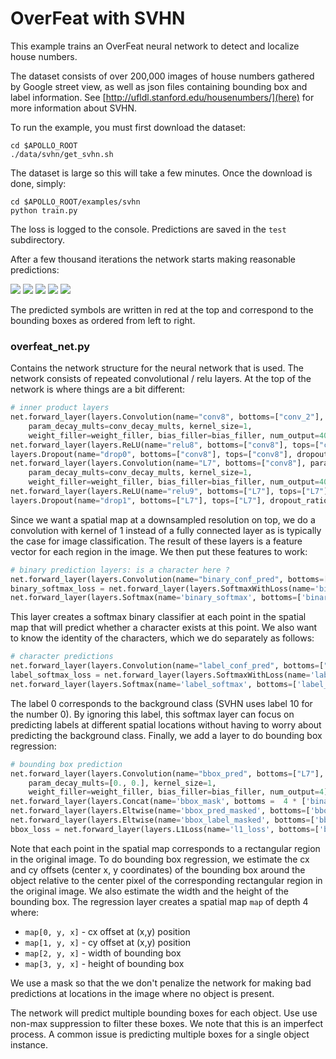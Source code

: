 # OverFeat with SVHN

This example trains an OverFeat neural network to detect and localize house numbers.  

The dataset consists of over 200,000 images of house numbers gathered by Google street view, as well as json files containing bounding box and label information.  See [http://ufldl.stanford.edu/housenumbers/](here) for more information about SVHN.  

To run the example, you must first download the dataset: 
```
cd $APOLLO_ROOT
./data/svhn/get_svhn.sh
```
The dataset is large so this will take a few minutes.  Once the download is done, simply:
```
cd $APOLLO_ROOT/examples/svhn
python train.py
```
The loss is logged to the console.  Predictions are saved in the `test` subdirectory. 

After a few thousand iterations the network starts making reasonable predictions:

![](https://raw.githubusercontent.com/Russell91/apollo/master/examples/svhn/images/pred_0.png)
![](https://raw.githubusercontent.com/Russell91/apollo/master/examples/svhn/images/pred_1.png)
![](https://raw.githubusercontent.com/Russell91/apollo/master/examples/svhn/images/pred_2.png)
![](https://raw.githubusercontent.com/Russell91/apollo/master/examples/svhn/images/pred_4.png)
![](https://raw.githubusercontent.com/Russell91/apollo/master/examples/svhn/images/pred_5.png)

The predicted symbols are written in red at the top and correspond to the bounding boxes as ordered from left to right.

### overfeat_net.py

Contains the network structure for the neural network that is used.  The network consists of repeated convolutional / relu layers.  At the top of the network is where things are a bit different:

```python
# inner product layers
net.forward_layer(layers.Convolution(name="conv8", bottoms=["conv_2"], param_lr_mults=conv_lr_mults,
    param_decay_mults=conv_decay_mults, kernel_size=1,
    weight_filler=weight_filler, bias_filler=bias_filler, num_output=4000))
net.forward_layer(layers.ReLU(name="relu8", bottoms=["conv8"], tops=["conv8"]))
layers.Dropout(name="drop0", bottoms=["conv8"], tops=["conv8"], dropout_ratio=0.5, phase=phase),
net.forward_layer(layers.Convolution(name="L7", bottoms=["conv8"], param_lr_mults=conv_lr_mults,
    param_decay_mults=conv_decay_mults, kernel_size=1,
    weight_filler=weight_filler, bias_filler=bias_filler, num_output=4000))
net.forward_layer(layers.ReLU(name="relu9", bottoms=["L7"], tops=["L7"]))
layers.Dropout(name="drop1", bottoms=["L7"], tops=["L7"], dropout_ratio=0.5, phase=phase),
```

Since we want a spatial map at a downsampled resolution on top, we do a convolution with kernel of 1 instead of a fully connected layer as is typically the case for image classification.  The result of these layers is a feature vector for each region in the image.  We then put these features to work:

```python
# binary prediction layers: is a character here ? 
net.forward_layer(layers.Convolution(name="binary_conf_pred", bottoms=["L7"], param_lr_mults=conv_lr_mults, param_decay_mults=conv_decay_mults, kernel_size=1, weight_filler=weight_filler, bias_filler=bias_filler, num_output=2))
binary_softmax_loss = net.forward_layer(layers.SoftmaxWithLoss(name='binary_softmax_loss', bottoms=['binary_conf_pred', 'binary_label']))
net.forward_layer(layers.Softmax(name='binary_softmax', bottoms=['binary_conf_pred']))
```

This layer creates a softmax binary classifier at each point in the spatial map that will predict whether a character exists at this point.  We also want to know the identity of the characters, which we do separately as follows:

```python
# character predictions
net.forward_layer(layers.Convolution(name="label_conf_pred", bottoms=["L7"], param_lr_mults=conv_lr_mults, param_decay_mults=conv_decay_mults, kernel_size=1, weight_filler=weight_filler, bias_filler=bias_filler, num_output=11))
label_softmax_loss = net.forward_layer(layers.SoftmaxWithLoss(name='label_softmax_loss', bottoms=['label_conf_pred', 'conf_label'], loss_weight=1., ignore_label = 0))
net.forward_layer(layers.Softmax(name='label_softmax', bottoms=['label_conf_pred']))
```

The label 0 corresponds to the background class (SVHN uses label 10 for the number 0).  By ignoring this label, this softmax layer can focus on predicting labels at different spatial locations without having to worry about predicting the background class.  Finally, we add a layer to do bounding box regression: 

```python
# bounding box prediction
net.forward_layer(layers.Convolution(name="bbox_pred", bottoms=["L7"], param_lr_mults=conv_lr_mults,
    param_decay_mults=[0., 0.], kernel_size=1,
    weight_filler=weight_filler, bias_filler=bias_filler, num_output=4))
net.forward_layer(layers.Concat(name='bbox_mask', bottoms =  4 * ['binary_label']))
net.forward_layer(layers.Eltwise(name='bbox_pred_masked', bottoms=['bbox_pred', 'bbox_mask'], operation='PROD'))
net.forward_layer(layers.Eltwise(name='bbox_label_masked', bottoms=['bbox_label', 'bbox_mask'], operation='PROD'))
bbox_loss = net.forward_layer(layers.L1Loss(name='l1_loss', bottoms=['bbox_pred_masked', 'bbox_label_masked'], loss_weight=0.001))
```

Note that each point in the spatial map corresponds to a rectangular region in the original image.  To do bounding box regression, we estimate the cx and cy offsets (center x, y coordinates) of the bounding box around the object relative to the center pixel of the corresponding rectangular region in the original image.  We also estimate the width and the height of the bounding box.  The regression layer creates a spatial map `map` of depth 4 where:  
  * `map[0, y, x]` - cx offset at (x,y) position
  * `map[1, y, x]` - cy offset at (x,y) position
  * `map[2, y, x]` - width of bounding box
  * `map[3, y, x]` - height of bounding box

We use a mask so that the we don't penalize the network for making bad predictions at locations in the image where no object is present.  

The network will predict multiple bounding boxes for each object.  Use use non-max suppression to filter these boxes.  We note that this is an imperfect process.  A common issue is predicting multiple boxes for a single object instance. 

